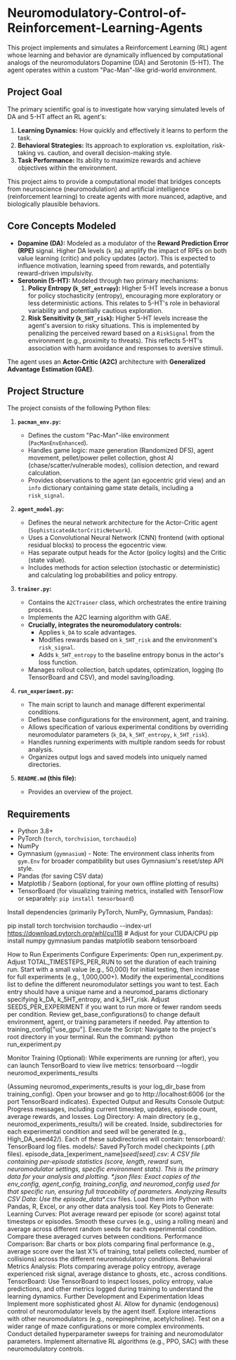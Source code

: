 # Neuromodulatory-Control-of-Reinforcement-Learning-Agents


This project implements and simulates a Reinforcement Learning (RL) agent whose learning and behavior are dynamically influenced by computational analogs of the neuromodulators Dopamine (DA) and Serotonin (5-HT). The agent operates within a custom "Pac-Man"-like grid-world environment.

## Project Goal

The primary scientific goal is to investigate how varying simulated levels of DA and 5-HT affect an RL agent's:
1.  **Learning Dynamics:** How quickly and effectively it learns to perform the task.
2.  **Behavioral Strategies:** Its approach to exploration vs. exploitation, risk-taking vs. caution, and overall decision-making style.
3.  **Task Performance:** Its ability to maximize rewards and achieve objectives within the environment.

This project aims to provide a computational model that bridges concepts from neuroscience (neuromodulation) and artificial intelligence (reinforcement learning) to create agents with more nuanced, adaptive, and biologically plausible behaviors.

## Core Concepts Modeled

*   **Dopamine (DA):** Modeled as a modulator of the **Reward Prediction Error (RPE)** signal. Higher DA levels (`k_DA`) amplify the impact of RPEs on both value learning (critic) and policy updates (actor). This is expected to influence motivation, learning speed from rewards, and potentially reward-driven impulsivity.
*   **Serotonin (5-HT):** Modeled through two primary mechanisms:
    1.  **Policy Entropy (`k_5HT_entropy`):** Higher 5-HT levels increase a bonus for policy stochasticity (entropy), encouraging more exploratory or less deterministic actions. This relates to 5-HT's role in behavioral variability and potentially cautious exploration.
    2.  **Risk Sensitivity (`k_5HT_risk`):** Higher 5-HT levels increase the agent's aversion to risky situations. This is implemented by penalizing the perceived reward based on a `RiskSignal` from the environment (e.g., proximity to threats). This reflects 5-HT's association with harm avoidance and responses to aversive stimuli.

The agent uses an **Actor-Critic (A2C)** architecture with **Generalized Advantage Estimation (GAE)**.

## Project Structure

The project consists of the following Python files:

1.  **`pacman_env.py`:**
    *   Defines the custom "Pac-Man"-like environment (`PacManEnvEnhanced`).
    *   Handles game logic: maze generation (Randomized DFS), agent movement, pellet/power pellet collection, ghost AI (chase/scatter/vulnerable modes), collision detection, and reward calculation.
    *   Provides observations to the agent (an egocentric grid view) and an `info` dictionary containing game state details, including a `risk_signal`.

2.  **`agent_model.py`:**
    *   Defines the neural network architecture for the Actor-Critic agent (`SophisticatedActorCriticNetwork`).
    *   Uses a Convolutional Neural Network (CNN) frontend (with optional residual blocks) to process the egocentric view.
    *   Has separate output heads for the Actor (policy logits) and the Critic (state value).
    *   Includes methods for action selection (stochastic or deterministic) and calculating log probabilities and policy entropy.

3.  **`trainer.py`:**
    *   Contains the `A2CTrainer` class, which orchestrates the entire training process.
    *   Implements the A2C learning algorithm with GAE.
    *   **Crucially, integrates the neuromodulatory controls:**
        *   Applies `k_DA` to scale advantages.
        *   Modifies rewards based on `k_5HT_risk` and the environment's `risk_signal`.
        *   Adds `k_5HT_entropy` to the baseline entropy bonus in the actor's loss function.
    *   Manages rollout collection, batch updates, optimization, logging (to TensorBoard and CSV), and model saving/loading.

4.  **`run_experiment.py`:**
    *   The main script to launch and manage different experimental conditions.
    *   Defines base configurations for the environment, agent, and training.
    *   Allows specification of various experimental conditions by overriding neuromodulator parameters (`k_DA`, `k_5HT_entropy`, `k_5HT_risk`).
    *   Handles running experiments with multiple random seeds for robust analysis.
    *   Organizes output logs and saved models into uniquely named directories.

5.  **`README.md` (this file):**
    *   Provides an overview of the project.

## Requirements

*   Python 3.8+
*   PyTorch (`torch`, `torchvision`, `torchaudio`)
*   NumPy
*   Gymnasium (`gymnasium`) - Note: The environment class inherits from `gym.Env` for broader compatibility but uses Gymnasium's reset/step API style.
*   Pandas (for saving CSV data)
*   Matplotlib / Seaborn (optional, for your own offline plotting of results)
*   TensorBoard (for visualizing training metrics, installed with TensorFlow or separately: `pip install tensorboard`)

Install dependencies (primarily PyTorch, NumPy, Gymnasium, Pandas):

pip install torch torchvision torchaudio --index-url https://download.pytorch.org/whl/cu118 # Adjust for your CUDA/CPU
pip install numpy gymnasium pandas matplotlib seaborn tensorboard


How to Run Experiments
Configure Experiments:
Open run_experiment.py.
Adjust TOTAL_TIMESTEPS_PER_RUN to set the duration of each training run. Start with a small value (e.g., 50,000) for initial testing, then increase for full experiments (e.g., 1,000,000+).
Modify the experimental_conditions list to define the different neuromodulator settings you want to test. Each entry should have a unique name and a neuromod_params dictionary specifying k_DA, k_5HT_entropy, and k_5HT_risk.
Adjust SEEDS_PER_EXPERIMENT if you want to run more or fewer random seeds per condition.
Review get_base_configurations() to change default environment, agent, or training parameters if needed. Pay attention to training_config["use_gpu"].
Execute the Script:
Navigate to the project's root directory in your terminal.
Run the command:
python run_experiment.py

Monitor Training (Optional):
While experiments are running (or after), you can launch TensorBoard to view live metrics:
tensorboard --logdir neuromod_experiments_results

(Assuming neuromod_experiments_results is your log_dir_base from training_config).
Open your browser and go to http://localhost:6006 (or the port TensorBoard indicates).
Expected Output and Results
Console Output: Progress messages, including current timestep, updates, episode count, average rewards, and losses.
Log Directory: A main directory (e.g., neuromod_experiments_results/) will be created.
Inside, subdirectories for each experimental condition and seed will be generated (e.g., High_DA_seed42/).
Each of these subdirectories will contain:
tensorboard/: TensorBoard log files.
models/: Saved PyTorch model checkpoints (.pth files).
episode_data_[experiment_name]_seed[seed].csv: A CSV file containing per-episode statistics (score, length, reward sum, neuromodulator settings, specific environment stats). This is the primary data for your analysis and plotting.
*.json files: Exact copies of the env_config, agent_config, training_config, and neuromod_config used for that specific run, ensuring full traceability of parameters.
Analyzing Results
CSV Data: Use the episode_data_*.csv files. Load them into Python with Pandas, R, Excel, or any other data analysis tool.
Key Plots to Generate:
Learning Curves: Plot average reward per episode (or score) against total timesteps or episodes. Smooth these curves (e.g., using a rolling mean) and average across different random seeds for each experimental condition. Compare these averaged curves between conditions.
Performance Comparison: Bar charts or box plots comparing final performance (e.g., average score over the last X% of training, total pellets collected, number of collisions) across the different neuromodulatory conditions.
Behavioral Metrics Analysis: Plots comparing average policy entropy, average experienced risk signal, average distance to ghosts, etc., across conditions.
TensorBoard: Use TensorBoard to inspect losses, policy entropy, value predictions, and other metrics logged during training to understand the learning dynamics.
Further Development and Experimentation Ideas
Implement more sophisticated ghost AI.
Allow for dynamic (endogenous) control of neuromodulator levels by the agent itself.
Explore interactions with other neuromodulators (e.g., norepinephrine, acetylcholine).
Test on a wider range of maze configurations or more complex environments.
Conduct detailed hyperparameter sweeps for training and neuromodulator parameters.
Implement alternative RL algorithms (e.g., PPO, SAC) with these neuromodulatory controls.
